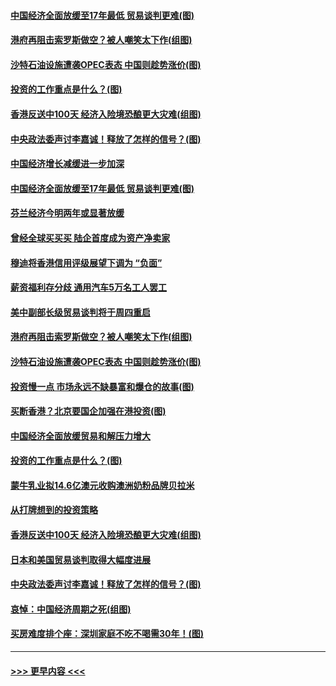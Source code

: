 #### [中国经济全面放缓至17年最低 贸易谈判更难(图)](../pages/p5/907648.md?t=09171711) 
#### [港府再阻击索罗斯做空？被人嘲笑太下作(组图)](../pages/p5/907637.md?t=09171711) 
#### [沙特石油设施遭袭OPEC表态 中国则趁势涨价(图)](../pages/p5/907570.md?t=09171711) 
#### [投资的工作重点是什么？(图)](../pages/p5/907561.md?t=09171711) 
#### [香港反送中100天 经济入险境恐酿更大灾难(组图)](../pages/p5/907533.md?t=09171711) 
#### [中央政法委声讨李嘉诚！释放了怎样的信号？(图)](../pages/p5/907522.md?t=09171711) 
#### [中国经济增长减缓进一步加深](../pages/p5/907649.md?t=09171711) 
#### [中国经济全面放缓至17年最低 贸易谈判更难(图)](../pages/p5/907648.md?t=09171711) 
#### [芬兰经济今明两年或显著放缓](../pages/p5/907643.md?t=09171711) 
#### [曾经全球买买买 陆企首度成为资产净卖家](../pages/p5/907641.md?t=09171711) 
#### [穆迪将香港信用评级展望下调为 “负面”](../pages/p5/907640.md?t=09171711) 
#### [薪资福利存分歧 通用汽车5万名工人罢工](../pages/p5/907639.md?t=09171711) 
#### [美中副部长级贸易谈判将于周四重启](../pages/p5/907638.md?t=09171711) 
#### [港府再阻击索罗斯做空？被人嘲笑太下作(组图)](../pages/p5/907637.md?t=09171711) 
#### [沙特石油设施遭袭OPEC表态 中国则趁势涨价(图)](../pages/p5/907570.md?t=09171711) 
#### [投资慢一点 市场永远不缺暴富和爆仓的故事(图)](../pages/p5/907564.md?t=09171711) 
#### [买断香港？北京要国企加强在港投资(图)](../pages/p5/907582.md?t=09171711) 
#### [中国经济全面放缓贸易和解压力增大](../pages/p5/907579.md?t=09171711) 
#### [投资的工作重点是什么？(图)](../pages/p5/907561.md?t=09171711) 
#### [蒙牛乳业拟14.6亿澳元收购澳洲奶粉品牌贝拉米](../pages/p5/907571.md?t=09171711) 
#### [从打牌想到的投资策略](../pages/p5/907563.md?t=09171711) 
#### [香港反送中100天 经济入险境恐酿更大灾难(组图)](../pages/p5/907533.md?t=09171711) 
#### [日本和美国贸易谈判取得大幅度进展](../pages/p5/907527.md?t=09171711) 
#### [中央政法委声讨李嘉诚！释放了怎样的信号？(图)](../pages/p5/907522.md?t=09171711) 
#### [哀悼：中国经济周期之死(组图)](../pages/p5/907455.md?t=09171711) 
#### [买房难度排个座：深圳家庭不吃不喝需30年！(图)](../pages/p5/907463.md?t=09171711) 

----
#### [ >>> 更早内容 <<< ](../indexes/p5-earlier.md)
